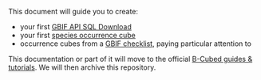 This document will guide you to create:
- your first [GBIF API SQL Download](https://damianooldoni.github.io/b3cubes-sql-examples/get_started.html)
- your first [species occurrence cube](https://damianooldoni.github.io/b3cubes-sql-examples/get_started.html#your-first-species-occurrence-cube)
- occurrence cubes from a [GBIF checklist](https://damianooldoni.github.io/b3cubes-sql-examples/cubes_checklist.html), paying particular attention to 

This documentation or part of it will move to the official [B-Cubed guides & tutorials](https://docs.b-cubed.eu/). We will then archive this repository.
